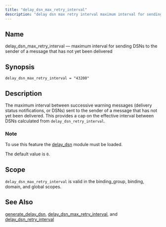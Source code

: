 ```yaml
---
title: "delay_dsn_max_retry_interval"
description: "delay dsn max retry interval maximum interval for sending DS Ns to the sender of a message that has not yet been delivered delay dsn max retry interval 43200 The maximum interval between successive warning messages delivery status notifications or DS Ns sent to the sender of a message that..."
---
```


<a name="conf.ref.delay_dsn_max_retry_interval"></a> 
## Name

delay_dsn_max_retry_interval — maximum interval for sending DSNs to the sender of a message that has not yet been delivered

## Synopsis

`delay_dsn_max_retry_interval = "43200"`

<a name="idp24113264"></a> 
## Description

The maximum interval between successive warning messages (delivery status notifications, or DSNs) sent to the sender of a message that has not yet been delivered. This provides a cap on the effective interval between DSNs calculated from `delay_dsn_retry_interval`.

### Note

To use this feature the [delay_dsn](/momentum/4/modules/delay-dsn) module must be loaded.

The default value is `0`.

<a name="idp24118352"></a> 
## Scope

`delay_dsn_max_retry_interval` is valid in the binding_group, binding, domain, and global scopes.

<a name="idp24120672"></a> 
## See Also

[generate_delay_dsn](/momentum/4/config/ref-generate-delay-dsn), [delay_dsn_max_retry_interval](/momentum/4/config/ref-delay-dsn-max-retry-interval), and [delay_dsn_retry_interval](/momentum/4/config/ref-delay-dsn-retry-interval)